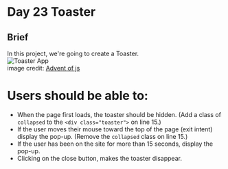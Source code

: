 # **Day 23 Toaster**

## Brief
In this project, we're going to create a Toaster.  
![Toaster App](https://coachtestprep.s3.amazonaws.com/direct-uploads/user-117025/22cd22e3-62e0-4e6d-9f7f-dc83ef30adbc/CleanShot%202021-12-23%20at%2009.29.15.png)  
image credit: [Advent of js](https://store.selfteach.me/advent-of-javascript)


# Users should be able to:
- When the page first loads, the toaster should be hidden. (Add a class of `collapsed` to the `<div class="toaster">` on line 15.)
- If the user moves their mouse toward the top of the page (exit intent) display the pop-up. (Remove the `collapsed` class on line 15.)
- If the user has been on the site for more than 15 seconds, display the pop-up.
- Clicking on the close button, makes the toaster disappear.